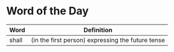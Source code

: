 # Word of the Day

|Word|Definition|
|---|---|
|shall|(in the first person) expressing the future tense|